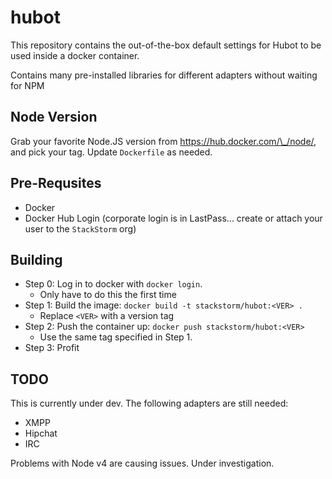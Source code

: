 # hubot

This repository contains the out-of-the-box default settings for Hubot to be used inside a docker container.

Contains many pre-installed libraries for different adapters without waiting for NPM

## Node Version

Grab your favorite Node.JS version from https://hub.docker.com/\_/node/, and pick your tag. Update `Dockerfile`
as needed.

## Pre-Requsites

* Docker
* Docker Hub Login (corporate login is in LastPass... create or attach your user to the `StackStorm` org)

## Building

* Step 0: Log in to docker with `docker login`.
  * Only have to do this the first time
* Step 1: Build the image: `docker build -t stackstorm/hubot:<VER> .`
  * Replace `<VER>` with a version tag
* Step 2: Push the container up: `docker push stackstorm/hubot:<VER>`
  * Use the same tag specified in Step 1.
* Step 3: Profit

## TODO

This is currently under dev. The following adapters are still needed:

* XMPP
* Hipchat
* IRC

Problems with Node v4 are causing issues. Under investigation.
